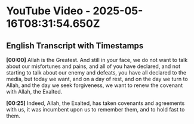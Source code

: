 # YouTube Video - 2025-05-16T08:31:54.650Z

## English Transcript with Timestamps

**[00:00]** Allah is the Greatest. And still in your face, we do not want to talk about our misfortunes and pains, and all of you have declared, and not starting to talk about our enemy and defeats, you have all declared to the media, but today we want, and on a day of rest, and on the day we turn to Allah, and the day we seek forgiveness, we want to renew the covenant with Allah, the Exalted.

**[00:25]** Indeed, Allah, the Exalted, has taken covenants and agreements with us, it was incumbent upon us to remember them, and to hold fast to them.

